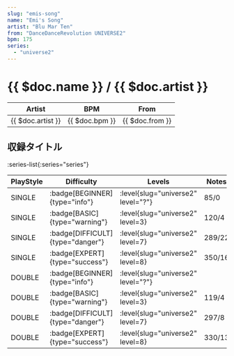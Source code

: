 ```yaml
---
slug: "emis-song"
name: "Emi's Song"
artist: "Blu Mar Ten"
from: "DanceDanceRevolution UNIVERSE2"
bpm: 175
series:
  - "universe2"
---
```


# {{ $doc.name }} / {{ $doc.artist }}

|Artist|BPM|From|
|------|---|----|
|{{ $doc.artist }}|{{ $doc.bpm }}|{{ $doc.from }}|

## 収録タイトル

:series-list{:series="series"}

|PlayStyle|Difficulty|Levels|Notes|Movie|
|---------|----------|------|-----|-----|
|SINGLE| :badge[BEGINNER]{type="info"}|<div class="field is-grouped is-grouped-multiline"> :level{slug="universe2" level="?"}</div>|85/0||
|SINGLE| :badge[BASIC]{type="warning"}|<div class="field is-grouped is-grouped-multiline"> :level{slug="universe2" level=3}</div>|120/4||
|SINGLE| :badge[DIFFICULT]{type="danger"}|<div class="field is-grouped is-grouped-multiline"> :level{slug="universe2" level=7}</div>|289/22||
|SINGLE| :badge[EXPERT]{type="success"}|<div class="field is-grouped is-grouped-multiline"> :level{slug="universe2" level=8}</div>|350/16||
|DOUBLE| :badge[BEGINNER]{type="info"}|<div class="field is-grouped is-grouped-multiline"> :level{slug="universe2" level="?"}</div>|||
|DOUBLE| :badge[BASIC]{type="warning"}|<div class="field is-grouped is-grouped-multiline"> :level{slug="universe2" level=3}</div>|119/4||
|DOUBLE| :badge[DIFFICULT]{type="danger"}|<div class="field is-grouped is-grouped-multiline"> :level{slug="universe2" level=7}</div>|297/8||
|DOUBLE| :badge[EXPERT]{type="success"}|<div class="field is-grouped is-grouped-multiline"> :level{slug="universe2" level=8}</div>|330/13||
